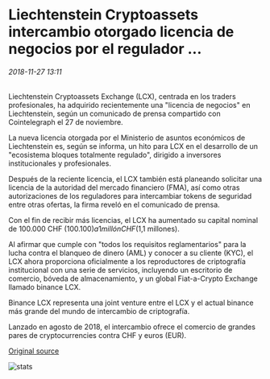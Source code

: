 # Liechtenstein Cryptoassets intercambio otorgado licencia de negocios por el regulador ...

###### 2018-11-27 13:11

Liechtenstein Cryptoassets Exchange (LCX), centrada en los traders profesionales, ha adquirido recientemente una "licencia de negocios" en Liechtenstein, según un comunicado de prensa compartido con Cointelegraph el 27 de noviembre.

La nueva licencia otorgada por el Ministerio de asuntos económicos de Liechtenstein es, según se informa, un hito para LCX en el desarrollo de un "ecosistema bloques totalmente regulado", dirigido a inversores institucionales y profesionales.

Después de la reciente licencia, el LCX también está planeando solicitar una licencia de la autoridad del mercado financiero (FMA), así como otras autorizaciones de los reguladores para intercambiar tokens de seguridad entre otras ofertas, la firma reveló en el comunicado de prensa.

Con el fin de recibir más licencias, el LCX ha aumentado su capital nominal de 100.000 CHF ($100.100) a 1 millón CHF ($1,1 millones).

Al afirmar que cumple con "todos los requisitos reglamentarios" para la lucha contra el blanqueo de dinero (AML) y conocer a su cliente (KYC), el LCX ahora proporciona oficialmente a los reproductores de criptografía institucional con una serie de servicios, incluyendo un escritorio de comercio, bóveda de almacenamiento, y un global Fiat-a-Crypto Exchange llamado binance LCX.

Binance LCX representa una joint venture entre el LCX y el actual binance más grande del mundo de intercambio de criptografía.

Lanzado en agosto de 2018, el intercambio ofrece el comercio de grandes pares de cryptocurrencies contra CHF y euros (EUR).

[Original source](https://cointelegraph.com/news/liechtenstein-cryptoassets-exchange-granted-business-license-by-regulator)

![stats](https://c.statcounter.com/11760860/0/a89fa40b/1/ "stats")